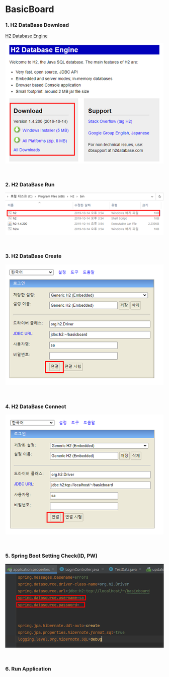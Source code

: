 # BasicBoard
### 1. H2 DataBase Download

[H2 Database Engine](https://www.h2database.com/html/main.html) 

<p align = "center">
    <img src = "https://github.com/SangHyunGil/BasicBoard/blob/master/img/download.png?raw=true">
</p>
​                       

### 2. H2 DataBase Run

<p align = "center">
    <img src = "https://github.com/SangHyunGil/BasicBoard/blob/master/img/run.png?raw=true">
</p>
​                       

### 3. H2 DataBase Create

<p align = "center">
    <img src = "https://github.com/SangHyunGil/BasicBoard/blob/master/img/create.PNG?raw=true">
</p>

​                       

### 4. H2 DataBase Connect

<p align = "center">
    <img src = "https://github.com/SangHyunGil/BasicBoard/blob/master/img/connect.png?raw=true">
</p>
​                                                                                                                                                                                             

### 5. Spring Boot Setting Check(ID, PW)

<p align = "center">
    <img src="https://github.com/SangHyunGil/BasicBoard/blob/master/img/check.png?raw=true">
</p>
​                       

### 6. Run Application



